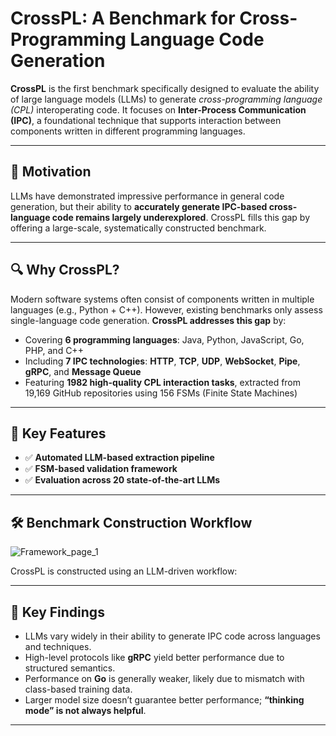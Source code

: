 # CrossPL: A Benchmark for Cross-Programming Language Code Generation

**CrossPL** is the first benchmark specifically designed to evaluate the ability of large language models (LLMs) to generate *cross-programming language (CPL)* interoperating code. It focuses on **Inter-Process Communication (IPC)**, a foundational technique that supports interaction between components written in different programming languages.

---

## 🧠 Motivation

LLMs have demonstrated impressive performance in general code generation, but their ability to **accurately generate IPC-based cross-language code remains largely underexplored**. CrossPL fills this gap by offering a large-scale, systematically constructed benchmark.

---

## 🔍 Why CrossPL?

Modern software systems often consist of components written in multiple languages (e.g., Python + C++). However, existing benchmarks only assess single-language code generation. **CrossPL addresses this gap** by:

- Covering **6 programming languages**: Java, Python, JavaScript, Go, PHP, and C++
- Including **7 IPC technologies**: **HTTP**, **TCP**, **UDP**, **WebSocket**, **Pipe**, **gRPC**, and **Message Queue**
- Featuring **1982 high-quality CPL interaction tasks**, extracted from 19,169 GitHub repositories using 156 FSMs (Finite State Machines)

---

## 🧪 Key Features
- ✅ **Automated LLM-based extraction pipeline**
- ✅ **FSM-based validation framework**
- ✅ **Evaluation across 20 state-of-the-art LLMs**
  
---

## 🛠️ Benchmark Construction Workflow
![Framework_page_1](https://github.com/user-attachments/assets/eb510bd1-365e-46e4-a56c-bd401e4249f6)

CrossPL is constructed using an LLM-driven workflow:

---

## 🔎 Key Findings

- LLMs vary widely in their ability to generate IPC code across languages and techniques.
- High-level protocols like **gRPC** yield better performance due to structured semantics.
- Performance on **Go** is generally weaker, likely due to mismatch with class-based training data.
- Larger model size doesn’t guarantee better performance; **“thinking mode” is not always helpful**.

---
